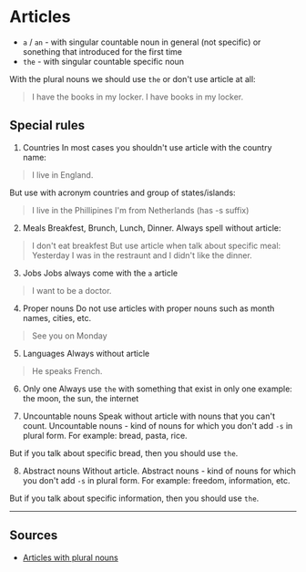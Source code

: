 # Articles

- `a` / `an` - with singular countable noun in general (not specific) or sonething that introduced for the first time
- `the` - with singular countable specific noun

With the plural nouns we should use `the` or don't use article at all:
> I have the books in my locker.
> I have books in my locker.

## Special rules

1. Countries
In most cases you shouldn't use article with the country name:
> I live in England.

But use with acronym countries and group of states/islands:
> I live in the Phillipines
> I'm from Netherlands (has -s suffix)

2. Meals
Breakfest, Brunch, Lunch, Dinner.
Always spell without article:
> I don't eat breakfest
But use article when talk about specific meal:
> Yesterday I was in the restraunt and I didn't like the dinner.

3. Jobs
Jobs always come with the `a` article
> I want to be a doctor.

4. Proper nouns
Do not use articles with proper nouns such as month names, cities, etc.
> See you on Monday

5. Languages
Always without article
> He speaks French.

6. Only one
Always use `the` with something that exist in only one example: the moon, the sun, the internet

7. Uncountable nouns
Speak without article with nouns that you can't count.
Uncountable nouns - kind of nouns for which you don't add `-s` in plural form.
For example: bread, pasta, rice.

But if you talk about specific bread, then you should use `the`.

8. Abstract nouns
Without article.
Abstract nouns - kind of nouns for which you don't add `-s` in plural form.
For example: freedom, information, etc.

But if you talk about specific information, then you should use `the`.


---
## Sources
- [Articles with plural nouns](https://www.grammarly.com/blog/articles-with-plural-nouns/)